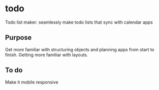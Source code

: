 # todo
Todo list maker: seamlessly make todo lists that sync with calendar apps

## Purpose
Get more familiar with structuring objects and planning apps from start to finish. Getting more familiar with layouts.

## To do
Make it mobile responsive
